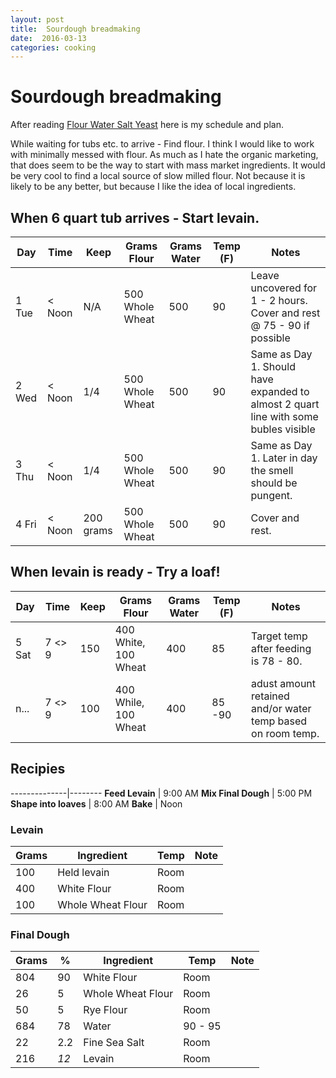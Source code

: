 ```yaml
---
layout: post
title:  Sourdough breadmaking
date:  2016-03-13
categories: cooking
---
```


# Sourdough breadmaking

After reading [Flour Water Salt Yeast](http://www.amazon.com/Flour-Water-Salt-Yeast-Fundamentals-ebook/dp/B007SGLZH6/ref=sr_1_1?s=books&ie=UTF8&qid=1457916682&sr=1-1&keywords=flour+water+salt+yeast) here is my schedule and plan.

While waiting for tubs etc. to arrive - Find flour. I think I would like to work with minimally messed with flour. As much as I hate the organic marketing, that does seem to be the way to start with mass market ingredients. It would be very cool to find a local source of slow milled flour. Not because it is likely to be any better, but because I like the idea of local ingredients. 

## When 6 quart tub arrives - Start levain. 

  Day    | Time    | Keep  | Grams Flour     | Grams Water | Temp (F)  | Notes
  -------|---------|-------|-----------------|-------------|-----------|-------
  1 Tue  | < Noon  | N/A   | 500 Whole Wheat | 500         | 90        | Leave uncovered for 1 - 2 hours. Cover and rest @ 75 - 90 if possible
  2 Wed  | < Noon  | 1/4   | 500 Whole Wheat | 500         | 90        | Same as Day 1. Should have expanded to almost 2 quart line with some bubles visible
  3 Thu  | < Noon  | 1/4   | 500 Whole Wheat | 500         | 90        | Same as Day 1. Later in day the smell should be pungent.
  4 Fri  | < Noon  | 200 grams | 500 Whole Wheat | 500     | 90        | Cover and rest.

##  When levain is ready - Try a loaf!

  Day    | Time    | Keep  | Grams Flour     | Grams Water | Temp (F)  | Notes
  -------|---------|-------|-----------------|-------------|-----------|-------
  5 Sat  | 7 <> 9  | 150   | 400 White, 100 Wheat | 400    | 85        | Target temp after feeding is 78 - 80.
  n...   | 7 <> 9  | 100    | 400 While, 100 Wheat | 400   | 85 -90 | adust amount retained and/or water temp based on room temp.

## Recipies

  --------------|--------
  __Feed Levain__ | 9:00 AM
  __Mix Final Dough__ | 5:00 PM
  __Shape into loaves__ | 8:00 AM
  __Bake__          | Noon

### Levain  

  Grams     | Ingredient  | Temp  | Note
  ----------|-------------|-------|----------
  100       | Held levain | Room  | 
  400       | White Flour | Room  |
  100       | Whole Wheat Flour | Room | 

### Final Dough

  Grams     | %   | Ingredient        | Temp  | Note
  ----------|-----|-------------------|-------|--------
  804       | 90  | White Flour       | Room  | 
  26        | 5   | Whole Wheat Flour | Room  | 
  50        | 5   | Rye Flour         | Room  | 
  684       | 78  | Water             | 90 - 95 | 
  22        | 2.2 | Fine Sea Salt     | Room  | 
  216       | _12_  | Levain            | Room  | 
